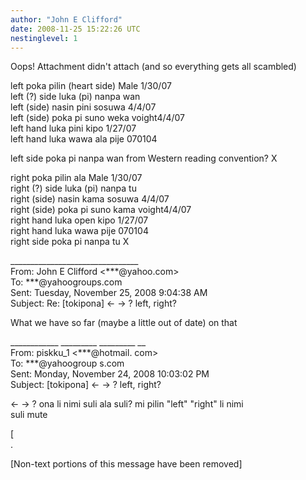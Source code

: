 ```yaml
---
author: "John E Clifford"
date: 2008-11-25 15:22:26 UTC
nestinglevel: 1
---
```

Oops! Attachment didn't attach (and so everything gets all scambled)  
  
  
left poka pilin (heart side) Male 1/30/07  
left (?) side luka (pi) nanpa wan  
left (side) nasin pini sosuwa 4/4/07  
left (side) poka pi suno weka voight4/4/07  
left hand luka pini kipo 1/27/07  
left hand luka wawa ala pije 070104  
  
  
left side poka pi nanpa wan from Western reading convention? X  
  
right poka pilin ala Male 1/30/07  
right (?) side luka (pi) nanpa tu  
right (side) nasin kama sosuwa 4/4/07  
right (side) poka pi suno kama voight4/4/07  
right hand luka open kipo 1/27/07  
right hand luka wawa pije 070104  
right side poka pi nanpa tu X  
  
  
  
  
  
\_\_\_\_\_\_\_\_\_\_\_\_\_\_\_\_\_\_\_\_\_\_\_\_\_\_\_\_\_\_\_\_  
From: John E Clifford <\*\*\*@yahoo.com>  
To: \*\*\*@yahoogroups.com  
Sent: Tuesday, November 25, 2008 9:04:38 AM  
Subject: Re: \[tokipona\] <- -> ? left, right?  
  
  
What we have so far (maybe a little out of date) on that  
  
\_\_\_\_\_\_\_\_\_\_\_\_ \_\_\_\_\_\_\_\_\_ \_\_\_\_\_\_\_\_\_ \_\_  
From: piskku\_1 <\*\*\*@hotmail. com>  
To: \*\*\*@yahoogroup s.com  
Sent: Monday, November 24, 2008 10:03:02 PM  
Subject: \[tokipona\] <- -> ? left, right?  
  
<- -> ? ona li nimi suli ala suli? mi pilin "left" "right" li nimi  
suli mute  
  
\[  
.  
  
  
  
  
  
\[Non-text portions of this message have been removed\]